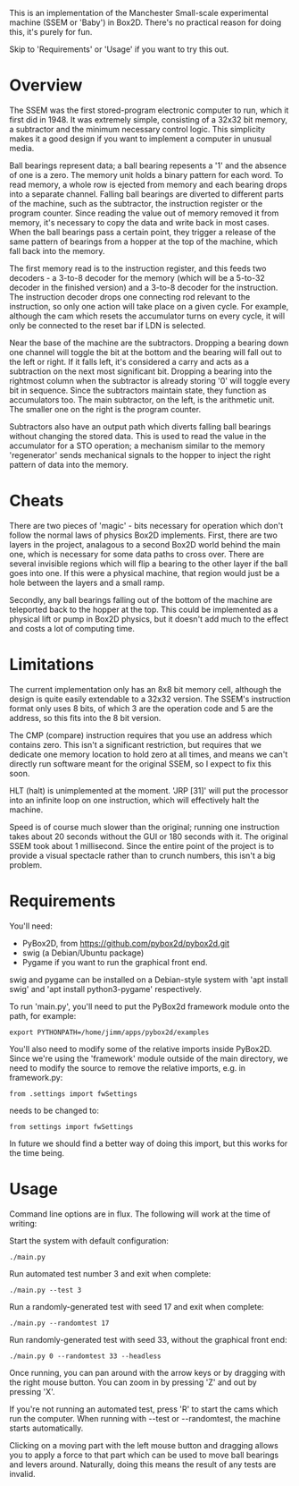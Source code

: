 This is an implementation of the Manchester Small-scale experimental machine (SSEM or 'Baby') in Box2D. There's no practical reason for doing this, it's purely for fun.

Skip to 'Requirements' or 'Usage' if you want to try this out.

Overview
========
The SSEM was the first stored-program electronic computer to run, which it first did in 1948. It was extremely simple, consisting of a 32x32 bit memory, a subtractor and the minimum necessary control logic. This simplicity makes it a good design if you want to implement a computer in unusual media.

Ball bearings represent data; a ball bearing repesents a '1' and the absence of one is a zero. The memory unit holds a binary pattern for each word. To read memory, a whole row is ejected from memory and each bearing drops into a separate channel. Falling ball bearings are diverted to different parts of the machine, such as the subtractor, the instruction register or the program counter. Since reading the value out of memory removed it from memory, it's necessary to copy the data and write back in most cases. When the ball bearings pass a certain point, they trigger a release of the same pattern of bearings from a hopper at the top of the machine, which fall back into the memory.

The first memory read is to the instruction register, and this feeds two decoders - a 3-to-8 decoder for the memory (which will be a 5-to-32 decoder in the finished version) and a 3-to-8 decoder for the instruction. The instruction decoder drops one connecting rod relevant to the instruction, so only one action will take place on a given cycle. For example, although the cam which resets the accumulator turns on every cycle, it will only be connected to the reset bar if LDN is selected.

Near the base of the machine are the subtractors. Dropping a bearing down one channel will toggle the bit at the bottom and the bearing will fall out to the left or right. If it falls left, it's considered a carry and acts as a subtraction on the next most significant bit. Dropping a bearing into the rightmost column when the subtractor is already storing '0' will toggle every bit in sequence. Since the subtractors maintain state, they function as accumulators too. The main subtractor, on the left, is the arithmetic unit. The smaller one on the right is the program counter.

Subtractors also have an output path which diverts falling ball bearings without changing the stored data. This is used to read the value in the accumulator for a STO operation; a mechanism similar to the memory 'regenerator' sends mechanical signals to the hopper to inject the right pattern of data into the memory.

Cheats
======
There are two pieces of 'magic' - bits necessary for operation which don't follow the normal laws of physics Box2D implements. First, there are two layers in the project, analagous to a second Box2D world behind the main one, which is necessary for some data paths to cross over. There are several invisible regions which will flip a bearing to the other layer if the ball goes into one. If this were a physical machine, that region would just be a hole between the layers and a small ramp.

Secondly, any ball bearings falling out of the bottom of the machine are teleported back to the hopper at the top. This could be implemented as a physical lift or pump in Box2D physics, but it doesn't add much to the effect and costs a lot of computing time.

Limitations
===========
The current implementation only has an 8x8 bit memory cell, although the design is quite easily extendable to a 32x32 version. The SSEM's instruction format only uses 8 bits, of which 3 are the operation code and 5 are the address, so this fits into the 8 bit version.

The CMP (compare) instruction requires that you use an address which contains zero. This isn't a significant restriction, but requires that we dedicate one memory location to hold zero at all times, and means we can't directly run software meant for the original SSEM, so I expect to fix this soon.

HLT (halt) is unimplemented at the moment. 'JRP [31]' will put the processor into an infinite loop on one instruction, which will effectively halt the machine.

Speed is of course much slower than the original; running one instruction takes about 20 seconds without the GUI or 180 seconds with it. The original SSEM took about 1 millisecond. Since the entire point of the project is to provide a visual spectacle rather than to crunch numbers, this isn't a big problem.

Requirements
============

You'll need:

* PyBox2D, from https://github.com/pybox2d/pybox2d.git
* swig (a Debian/Ubuntu package)
* Pygame if you want to run the graphical front end.

swig and pygame can be installed on a Debian-style system with 'apt install swig' and 'apt install python3-pygame' respectively.

To run 'main.py', you'll need to put the PyBox2d framework module onto the path, for example:

    export PYTHONPATH=/home/jimm/apps/pybox2d/examples

You'll also need to modify some of the relative imports inside PyBox2D. Since we're using the 'framework' module outside of the main directory, we need to modify the source to remove the relative imports, e.g. in framework.py:

    from .settings import fwSettings

needs to be changed to:

    from settings import fwSettings

In future we should find a better way of doing this import, but this works for the time being.

Usage
=====

Command line options are in flux. The following will work at the time of writing:

Start the system with default configuration:

    ./main.py

Run automated test number 3 and exit when complete:

    ./main.py --test 3

Run a randomly-generated test with seed 17 and exit when complete:

    ./main.py --randomtest 17

Run randomly-generated test with seed 33, without the graphical front end:

    ./main.py 0 --randomtest 33 --headless

Once running, you can pan around with the arrow keys or by dragging with the right mouse button. You can zoom in by pressing 'Z' and out by pressing 'X'.

If you're not running an automated test, press 'R' to start the cams which run the computer. When running with --test or --randomtest, the machine starts automatically.

Clicking on a moving part with the left mouse button and dragging allows you to apply a force to that part which can be used to move ball bearings and levers around. Naturally, doing this means the result of any tests are invalid.